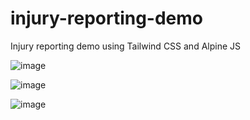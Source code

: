 # injury-reporting-demo
 Injury reporting demo using Tailwind CSS and Alpine JS

![image](https://github.com/MatthewPageUK/injury-reporting-demo/assets/46349796/a91a9297-9cc0-4fa5-9bbb-819eed37c8a8)

![image](https://github.com/MatthewPageUK/injury-reporting-demo/assets/46349796/d01515e4-b46c-49c4-8d73-187311470901)

![image](https://github.com/MatthewPageUK/injury-reporting-demo/assets/46349796/930ccecf-a950-41d2-ab8e-4e9f6c01882b)

